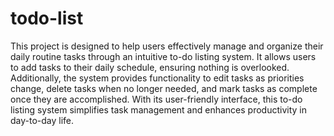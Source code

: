 # todo-list
This project is designed to help users effectively manage and organize their daily routine tasks through an intuitive to-do listing system. It allows users to add tasks to their daily schedule, ensuring nothing is overlooked. Additionally, the system provides functionality to edit tasks as priorities change, delete tasks when no longer needed, and mark tasks as complete once they are accomplished. With its user-friendly interface, this to-do listing system simplifies task management and enhances productivity in day-to-day life.
